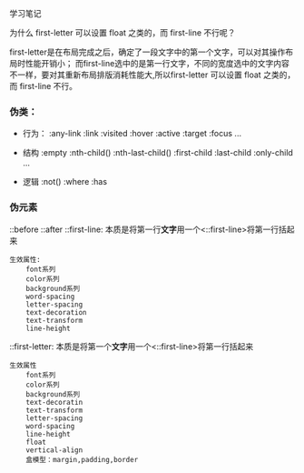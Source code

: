 学习笔记


为什么 first-letter 可以设置 float 之类的，而 first-line 不行呢？

first-letter是在布局完成之后，确定了一段文字中的第一个文字，可以对其操作布局时性能开销小； 而first-line选中的是第一行文字，不同的宽度选中的文字内容不一样，要对其重新布局排版消耗性能大,所以first-letter 可以设置 float 之类的，而 first-line 不行。


### 伪类：

- 行为：
:any-link
:link :visited
:hover
:active
:target
:focus
...

- 结构
:empty
:nth-child()
:nth-last-child()
:first-child :last-child :only-child
...

- 逻辑
:not()
:where :has

### 伪元素

::before
::after
::first-line: 本质是将第一行**文字**用一个<::first-line>将第一行括起来

    生效属性:
        font系列
        color系列
        background系列
        word-spacing
        letter-spacing
        text-decoration
        text-transform
        line-height

::first-letter: 本质是将第一个**文字**用一个<::first-line>将第一行括起来

    生效属性
        font系列
        color系列
        background系列
        text-decoratin
        text-transform
        letter-spacing
        word-spacing
        line-height
        float
        vertical-align
        盒模型：margin,padding,border
